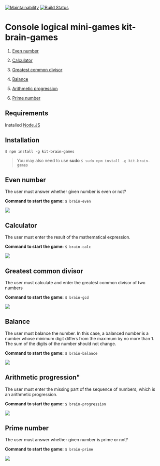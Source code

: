[![Maintainability](https://api.codeclimate.com/v1/badges/389e941417db2a924af3/maintainability)](https://codeclimate.com/github/kitXIII/project-lvl1-s308/maintainability) [![Build Status](https://travis-ci.org/kitXIII/project-lvl1-s308.svg?branch=master)](https://travis-ci.org/kitXIII/project-lvl1-s308)

# Console logical mini-games kit-brain-games
  


  

1.  [Even number](#even-number)

2.  [Calculator](#calculator)

3.  [Greatest common divisor](#greatest-common-divisor)

4.  [Balance](#balance)

5.  [Arithmetic progression](#arithmetic-progression)

6.  [Prime number](#prime-number)

  

## Requirements

  

Installed [Node.JS](https://nodejs.org)

  

## Installation

  

`$ npm install -g kit-brain-games`

  

>You may also need to use **sudo**
>`$ sudo npm install -g kit-brain-games`

  

## Even number

The user must answer whether given number is even or not?

  

**Command to start the game:**  `$ brain-even`

![](https://kitxiii.github.io/media/gif/even.gif)



## Calculator

The user must enter the result of the mathematical expression.



**Command to start the game:**  `$ brain-calc`

![](https://kitxiii.github.io/media/gif/calc.gif)



## Greatest common divisor

The user must calculate and enter the greatest common divisor of two numbers



**Command to start the game:**  `$ brain-gcd`

![](https://kitxiii.github.io/media/gif/gcd.gif)



## Balance

The user must balance the number. In this case, a balanced number is a number whose minimum digit differs from the maximum by no more than 1. The sum of the digits of the number should not change.

  

**Command to start the game:**  `$ brain-balance`

![](https://kitxiii.github.io/media/gif/balance.gif)

  

## Arithmetic progression"

The user must enter the missing part of the sequence of numbers, which is an arithmetic progression.

  

**Command to start the game:**  `$ brain-progression`

![](https://kitxiii.github.io/media/gif/progression.gif)
  


## Prime number

The user must answer whether given number is prime or not?

  

**Command to start the game:**  `$ brain-prime`

![](https://kitxiii.github.io/media/gif/prime.gif)